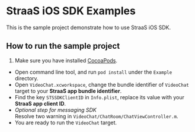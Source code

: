 # StraaS iOS SDK Examples

This is the sample project demonstrate how to use StraaS iOS SDK.

## How to run the sample project

1. Make sure you have installed [CocoaPods](https://guides.cocoapods.org/using/getting-started.html#getting-started).
- Open command line tool, and run `pod install` under the `Example` directory.
- Open `VideoChat.xcworkspace`, change the bundle identifier of `VideoChat` target to your **StraaS app bundle identifier**.
- Find the key `STSSDKClientID` in `Info.plist`, replace its value with your **StraaS app client ID**.
- *Optional step for messaging SDK*<br> Resolve two warning in `VideoChat/ChatRoom/ChatViewController.m`.
- You are ready to run the `VideoChat` target.